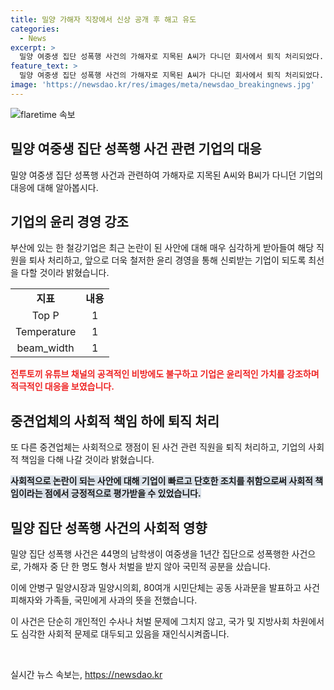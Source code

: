 ```yaml
---
title: 밀양 가해자 직장에서 신상 공개 후 해고 유도
categories:
  - News
excerpt: >
  밀양 여중생 집단 성폭행 사건의 가해자로 지목된 A씨가 다니던 회사에서 퇴직 처리되었다. 이에 따라 해당 기업은 윤리 경영을 강조하며 신뢰받는 기업이 되도록 노력하겠다고 밝혔다. 유튜브 채널 전투토끼는 A씨를 밀양 사건의 원흉으로 지목하고 개인정보를 폭로하였으며, B씨 역시 이와 관련된 퇴직 처리를 받았다. 밀양 집단 성폭행 사건은 2004년 발생한 사건으로, 해당 기업들은 사회적 책임을 다하겠다는 입장을 밝혔다. 지난달 밀양시 관계자들은 공동 사과문을 통해 국민에게 사죄의 뜻을 전했다.
feature_text: >
  밀양 여중생 집단 성폭행 사건의 가해자로 지목된 A씨가 다니던 회사에서 퇴직 처리되었다. 이에 따라 해당 기업은 윤리 경영을 강조하며 신뢰받는 기업이 되도록 노력하겠다고 밝혔다. 유튜브 채널 전투토끼는 A씨를 밀양 사건의 원흉으로 지목하고 개인정보를 폭로하였으며, B씨 역시 이와 관련된 퇴직 처리를 받았다. 밀양 집단 성폭행 사건은 2004년 발생한 사건으로, 해당 기업들은 사회적 책임을 다하겠다는 입장을 밝혔다. 지난달 밀양시 관계자들은 공동 사과문을 통해 국민에게 사죄의 뜻을 전했다.
image: 'https://newsdao.kr/res/images/meta/newsdao_breakingnews.jpg'
---
```


<p><img src="https://newsdao.kr/res/images/meta/newsdao_breakingnews.jpg" alt="flaretime 속보" /></p>

<h2 data-ke-size="size26">밀양 여중생 집단 성폭행 사건 관련 기업의 대응</h2>

<p data-ke-size="size16">밀양 여중생 집단 성폭행 사건과 관련하여 가해자로 지목된 A씨와 B씨가 다니던 기업의 대응에 대해 알아봅시다.</p>

<h2><b>기업의 윤리 경영 강조</b></h2>

<p data-ke-size="size16">부산에 있는 한 철강기업은 최근 논란이 된 사안에 대해 매우 심각하게 받아들여 해당 직원을 퇴사 처리하고, 앞으로 더욱 철저한 윤리 경영을 통해 신뢰받는 기업이 되도록 최선을 다할 것이라 밝혔습니다.</p>

<table>
    <tr>
        <td style="text-align: center; height: 17px;"><b>지표</b></td>
        <td style="text-align: center; height: 17px;"><b>내용</b></td>
    </tr>
    <tr>
        <td style="text-align: center; height: 17px;">Top P</td>
        <td style="text-align: center; height: 17px;">1</td>
    </tr>
    <tr>
        <td style="text-align: center; height: 17px;">Temperature</td>
        <td style="text-align: center; height: 17px;">1</td>
    </tr>
    <tr>
        <td style="text-align: center; height: 17px;">beam_width</td>
        <td style="text-align: center; height: 17px;">1</td>
    </tr>
</table>

<p><b><span style="color: #ee2323;">전투토끼 유튜브 채널의 공격적인 비방에도 불구하고 기업은 윤리적인 가치를 강조하며 적극적인 대응을 보였습니다.</span></b></p>

<h2><b>중견업체의 사회적 책임 하에 퇴직 처리</b></h2>

<p data-ke-size="size16">또 다른 중견업체는 사회적으로 쟁점이 된 사건 관련 직원을 퇴직 처리하고, 기업의 사회적 책임을 다해 나갈 것이라 밝혔습니다.</p>

<p><b><span style="background-color: #21538527;">사회적으로 논란이 되는 사안에 대해 기업이 빠르고 단호한 조치를 취함으로써 사회적 책임이라는 점에서 긍정적으로 평가받을 수 있었습니다.</span></b></p>

<h2><b>밀양 집단 성폭행 사건의 사회적 영향</b></h2>

<p data-ke-size="size16">밀양 집단 성폭행 사건은 44명의 남학생이 여중생을 1년간 집단으로 성폭행한 사건으로, 가해자 중 단 한 명도 형사 처벌을 받지 않아 국민적 공분을 샀습니다.</p>

<p data-ke-size="size16">이에 안병구 밀양시장과 밀양시의회, 80여개 시민단체는 공동 사과문을 발표하고 사건 피해자와 가족들, 국민에게 사과의 뜻을 전했습니다.</p>

<p data-ke-size="size16">이 사건은 단순히 개인적인 수사나 처벌 문제에 그치지 않고, 국가 및 지방사회 차원에서도 심각한 사회적 문제로 대두되고 있음을 재인식시켜줍니다.</p>

<p data-ke-size="size16">&nbsp;</p>
실시간 뉴스 속보는, <a href="https://newsdao.kr" rel="dofollow">https://newsdao.kr</a>


